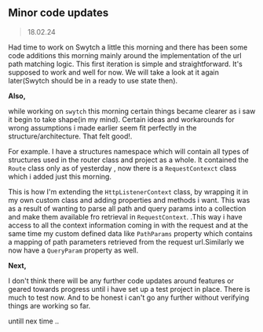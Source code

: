 
## Minor code updates  

>18.02.24

Had time to work on Swytch a little this morning and 
there has been some code additions this morning mainly around the implementation of the url path matching logic. 
This first iteration is simple and straightforward. It's supposed to work and well for now. We will take a look at it
again later(Swytch should be in a ready to use state then).


**Also,**

while working on `swytch` this morning certain things became clearer as i saw it  begin to take shape(in my mind).
Certain ideas and workarounds for wrong assumptions i made earlier seem fit perfectly in the structure/architecture.
That felt good!.

For example. I have a structures namespace which will contain all types of structures used in the router class
and project as a whole. It contained the `Route` class only as of yesterday , now there is a `RequestContexct` class
which i added just this morning.

This is how I'm extending the `HttpListenerContext` class, by wrapping it in my own custom class and adding properties 
and methods i want. This was as a result of wanting to parse all path and query params into  a collection and make
them available fro retrieval in `RequestContext`.
.This way i have access to all the  context information coming in with the request and at the same time
my custom defined data like  `PathParams` property which contains  a mapping of path parameters 
retrieved from the request url.Similarly we now have a `QueryParam` property as well.


**Next,**

I don't think there will be  any further code updates around features or geared towards progress
until i have set up a test project in place. There is much to test now.  And to be honest i can't go any further without
verifying things are working so far.

untill nex time ..


